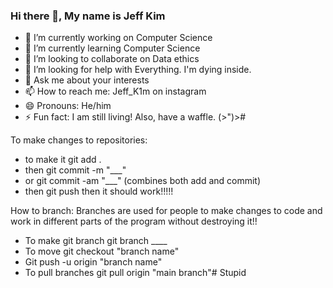 ### Hi there 👋, My name is Jeff Kim
- 🔭 I’m currently working on Computer Science
- 🌱 I’m currently learning Computer Science
- 👯 I’m looking to collaborate on Data ethics
- 🤔 I’m looking for help with Everything. I'm dying inside.
- 💬 Ask me about your interests
- 📫 How to reach me: Jeff_K1m on instagram
- 😄 Pronouns: He/him
- ⚡ Fun fact: I am still living! Also, have a waffle. (>")>#

To make changes to repositories:
- to make it git add .
- then git commit -m "___"
- or git commit -am "___" (combines both add and commit)
- then git push
then it should work!!!!!

How to branch:
Branches are used for people to make changes to code and work in different parts of the program without destroying it!!
- To make git branch git branch ____
- To move git checkout "branch name" 
- Git push -u origin "branch name"
- To pull branches git pull origin "main branch"# Stupid
